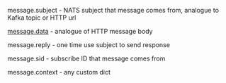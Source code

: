 message.subject - NATS subject that message comes from, analogue to Kafka topic or HTTP url

[message.data](http://message.data) - analogue of HTTP message body

message.reply - one time use subject to send response

message.sid - subscribe ID that message comes from

message.context - any custom dict